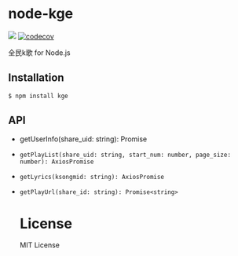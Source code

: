 # node-kge

[![](https://circleci.com/gh/djyde/node-kge.svg?style=shield)](https://circleci.com/gh/djyde/node-kge)
[![codecov](https://codecov.io/gh/djyde/node-kge/branch/master/graph/badge.svg)](https://codecov.io/gh/djyde/node-kge)


全民k歌 for Node.js

## Installation

```bash
$ npm install kge
```

## API

- getUserInfo(share_uid: string): Promise<object>

- `getPlayList(share_uid: string, start_num: number, page_size: number): AxiosPromise`

- `getLyrics(ksongmid: string): AxiosPromise`

- `getPlayUrl(share_id: string): Promise<string>`

# License

MIT License
